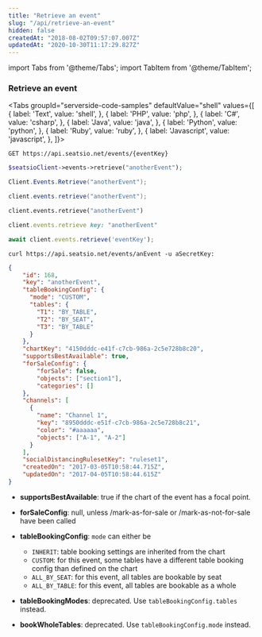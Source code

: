 ```yaml
---
title: "Retrieve an event"
slug: "/api/retrieve-an-event"
hidden: false
createdAt: "2018-08-02T09:57:07.007Z"
updatedAt: "2020-10-30T11:17:29.827Z"
---
```


import Tabs from '@theme/Tabs';
import TabItem from '@theme/TabItem';

### Retrieve an event



<Tabs 
  groupId="serverside-code-samples"
  defaultValue="shell"
  values={[
{ label: 'Text', value: 'shell', },
{ label: 'PHP', value: 'php', },
{ label: 'C#', value: 'csharp', },
{ label: 'Java', value: 'java', },
{ label: 'Python', value: 'python', },
{ label: 'Ruby', value: 'ruby', },
{ label: 'Javascript', value: 'javascript', },
]}>
<TabItem value='shell'>

```shell
GET https://api.seatsio.net/events/{eventKey}
```

</TabItem>
<TabItem value='php'>

```php
$seatsioClient->events->retrieve("anotherEvent");
```

</TabItem>
<TabItem value='csharp'>

```csharp
Client.Events.Retrieve("anotherEvent");
```

</TabItem>
<TabItem value='java'>

```java
client.events.retrieve("anotherEvent");
```

</TabItem>
<TabItem value='python'>

```python
client.events.retrieve("anotherEvent")
```

</TabItem>
<TabItem value='ruby'>

```ruby
client.events.retrieve key: "anotherEvent"
```

</TabItem>
<TabItem value='javascript'>

```javascript
await client.events.retrieve('eventKey');
```

</TabItem>
</Tabs>





```shell
curl https://api.seatsio.net/events/anEvent -u aSecretKey: 
```



```json
{
    "id": 168,
    "key": "anotherEvent",
    "tableBookingConfig": {
      "mode": "CUSTOM",
      "tables": {
      	"T1": "BY_TABLE",
      	"T2": "BY_SEAT",
      	"T3": "BY_TABLE"
      }
    },
    "chartKey": "4150dddc-e41f-c7cb-986a-2c5e728b8c20",
    "supportsBestAvailable": true,
    "forSaleConfig": {
        "forSale": false,
        "objects": ["section1"],
        "categories": []
    },
    "channels": [
      {
        "name": "Channel 1",
        "key": "8950dddc-e51f-c7cb-986a-2c5e728b8c21",
        "color": "#aaaaaa",
        "objects": ["A-1", "A-2"]
      }
    ],
    "socialDistancingRulesetKey": "ruleset1",
    "createdOn": "2017-03-05T10:58:44.715Z",
    "updatedOn": "2017-04-05T10:58:44.615Z"
}

```

* **supportsBestAvailable**: true if the chart of the event has a focal point.

* **forSaleConfig**: null, unless /mark-as-for-sale or /mark-as-not-for-sale have been called

* **tableBookingConfig**: `mode` can either be
  - `INHERIT`: table booking settings are inherited from the chart
  - `CUSTOM`: for this event, some tables have a different table booking config than defined on the chart
  - `ALL_BY_SEAT`: for this event, all tables are bookable by seat
  - `ALL_BY_TABLE`:  for this event, all tables are bookable as a whole

* **tableBookingModes**: deprecated. Use `tableBookingConfig.tables` instead.

* **bookWholeTables**: deprecated. Use `tableBookingConfig.mode` instead.
